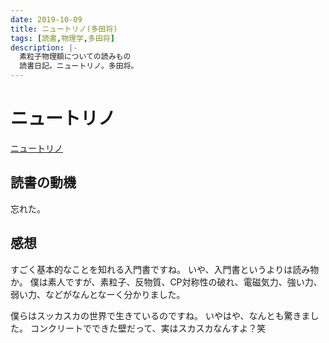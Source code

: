 ```yaml
---
date: 2019-10-09
title: ニュートリノ(多田将)
tags: [読書,物理学,多田将]
description: |-
  素粒子物理額についての読みもの
  読書日記。ニュートリノ。多田将。
---
```


# ニュートリノ

[ニュートリノ](https://www.amazon.co.jp/%E6%AD%BB%E3%81%AE%E8%AC%9B%E7%BE%A9-%E6%A9%8B%E7%88%AA-%E5%A4%A7%E4%B8%89%E9%83%8E/dp/4478111197)

## 読書の動機

忘れた。

## 感想

すごく基本的なことを知れる入門書ですね。
いや、入門書というよりは読み物か。
僕は素人ですが、素粒子、反物質、CP対称性の破れ、電磁気力、強い力、弱い力、などがなんとなーく分かりました。

僕らはスッカスカの世界で生きているのですね。
いやはや、なんとも驚きました。
コンクリートでできた壁だって、実はスカスカなんすよ？笑
